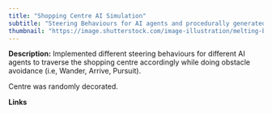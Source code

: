 ```yaml
---
title: "Shopping Centre AI Simulation"
subtitle: "Steering Behaviours for AI agents and procedurally generated Centre (Unity)"
thumbnail: "https://image.shutterstock.com/image-illustration/melting-brain-concept-3d-rendering-600w-1556521676.jpg"
---
```



**Description:** Implemented different steering behaviours for different AI agents to traverse the shopping centre accordingly while doing obstacle avoidance (i.e, Wander, Arrive, Pursuit).

 Centre was randomly decorated.

**Links**
